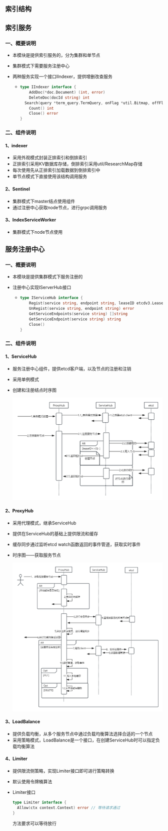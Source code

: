 ## 索引结构
## 索引服务
### 一、概要说明

- 本模块是提供索引服务的，分为集群和单节点

- 集群模式下需要服务注册中心

- 两种服务实现一个接口IIndexer，提供增删改查服务
  - ~~~go
    type IIndexer interface {
	    AddDoc(*doc.Document) (int, error)
	    DeleteDoc(docId string) int
      Search(query *term_query.TermQuery, onFlag *util.Bitmap, offFlag *util.Bitmap, orFlags []*util.Bitmap) []*doc.Document
	    Count() int
	    Close() error
    }
    ~~~

### 二、组件说明

#### 1、indexer

- 采用外观模式封装正排索引和倒排索引
- 正排索引采用KV数据库存储，倒排索引采用util/ResearchMap存储
- 每次使用先从正排索引加载数据到倒排索引中
- 单节点模式下直接使用该结构调用服务

#### 2、Sentinel

- 集群模式下master结点使用组件
- 通过注册中心获取node节点，进行grpc调用服务

#### 3、IndexServiceWorker

- 集群模式下node节点使用

## 服务注册中心

### 一、概要说明

- 本模块是提供集群模式下服务注册的

- 注册中心实现IServerHub接口

  - ~~~go
    type IServiceHub interface {
    	Regist(service string, endpoint string, leaseID etcdv3.LeaseID) (etcdv3.LeaseID, error) // 注册服务
    	UnRegist(service string, endpoint string) error                                         // 注销服务
    	GetServiceEndpoints(service string) []string                                            //服务发现
    	GetServiceEndpoint(service string) string                                               //选择服务的一台endpoint
    	Close()                                                                                 //关闭etcd client connection
    }
    ~~~

### 二、组件说明

#### 1、ServiceHub

- 服务注册中心组件，提供etcd客户端，以及节点的注册和注销

- 采用单例模式

- 创建和注册结点时序图

  ![](img/Research_ProxyHub创建注册.png)

#### 2、ProxyHub

- 采用代理模式，继承ServiceHub

- 提供在ServiceHub的基础上提供限流和缓存

- 缓存同步通过监听etcd watch函数返回的事件管道，获取实时事件

- 时序图——获取服务节点

  ![](img/Research_ProxyHub获取服务节点.png)

#### 3、LoadBalance

- 提供负载均衡，从多个服务节点中通过负载均衡算法选择合适的一个节点
- 采用策略模式，LoadBalance是一个接口，在创建ServiceHub时可以指定负载均衡算法

#### 4、Limiter

- 提供限流侧策略，实现Limiter接口即可进行策略转换

- 默认使用令牌桶算法

- Limiter接口

  ~~~go
  type Limiter interface {
  	Allow(ctx context.Context) error // 等待请求通过
  }
  ~~~

  方法要求可以等待放行